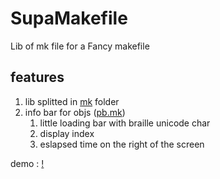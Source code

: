 # SupaMakefile
Lib of mk file for a Fancy makefile

## features

1. lib splitted in [mk](./mk) folder
1. info bar for objs ([pb.mk](./mk/pb.mk))
   1. little loading bar with braille unicode char
   1. display index
   1. eslapsed time on the right of the screen

demo :
[!](https://user-images.githubusercontent.com/35565530/232030955-ba93db92-0b21-4930-9424-39322299a34d.mp4)
